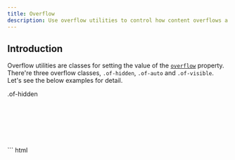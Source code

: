 ```yaml
---
title: Overflow
description: Use overflow utilities to control how content overflows a container.
---
```



## Introduction
Overflow utilities are classes for setting the value of the [`overflow`](https://developer.mozilla.org/en-US/docs/Web/CSS/overflow) property. There're three overflow classes, `.of-hidden`, `.of-auto` and `.of-visible`. Let's see the below examples for detail.

<div class="my-small of-hidden bc-dark" style="height: 8rem">
  <div class="bc-primary" style="width: 80%; height: 200%">
    <p class="c-light px-medium">.of-hidden</p>
  </div>
</div>
``` html
<div class="of-hidden">
  <div style="height: 200%"></div>
</div>
```

<div class="mt-medium mb-small of-auto bc-dark" style="height: 8rem">
  <div class="bc-primary" style="width: 80%; height: 200%">
    <p class="c-light px-medium">.of-auto</p>
  </div>
</div>
``` html
<div class="of-auto">
  <div style="height: 200%"></div>
</div>
```

<div class="mt-medium of-visible bc-dark" style="height: 8rem; margin-bottom: 9rem">
  <div class="bc-primary" style="width: 80%; height: 200%">
    <p class="c-light px-medium">.of-visible</p>
  </div>
</div>
``` html
<div class="of-visible">
  <div style="height: 200%"></div>
</div>
```